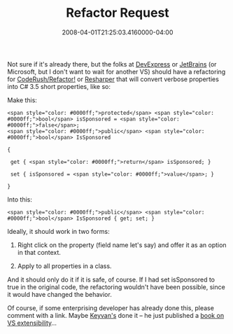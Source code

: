 ﻿---
title: Refactor Request
date: "2008-04-01T21:25:03.4160000-04:00"
description: Not sure if it's already there, but the folks at DevExpress or JetBrains (or Microsoft, but I don't want to wait for another VS) should have a refactoring for CodeRush/Refactor! or Resharper
featuredImage: img/refactor-request-featured.png
---

Not sure if it's already there, but the folks at [DevExpress](http://devexpress.com/) or [JetBrains](http://www.jetbrains.com/) (or Microsoft, but I don't want to wait for another VS) should have a refactoring for [CodeRush/Refactor!](http://www.devexpress.com/Products/NET/IDETools/CodeRush) or [Resharper](http://www.jetbrains.com/resharper) that will convert verbose properties into C# 3.5 short properties, like so:

Make this:


```
<span style="color: #0000ff;">protected</span> <span style="color: #0000ff;">bool</span> isSponsored = <span style="color: #0000ff;">false</span>;
<span style="color: #0000ff;">public</span> <span style="color: #0000ff;">bool</span> IsSponsored

{

 get { <span style="color: #0000ff;">return</span> isSponsored; }

 set { isSponsored = <span style="color: #0000ff;">value</span>; }

}
```


Into this:


```
<span style="color: #0000ff;">public</span> <span style="color: #0000ff;">bool</span> IsSponsored { get; set; }
```


Ideally, it should work in two forms:

1) Right click on the property (field name let's say) and offer it as an option in that context.

2) Apply to all properties in a class.

And it should only do it if it is safe, of course. If I had set isSponsored to true in the original code, the refactoring wouldn't have been possible, since it would have changed the behavior.

Of course, if some enterprising developer has already done this, please comment with a link. Maybe [Keyvan's](http://nayyeri.net/) done it – he just published a [book on VS extensibility](http://nayyeri.net/blog/first-impressions-on-professional-visual-studio-extensibility)…

